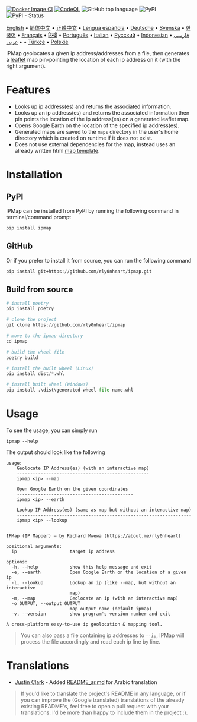 [![Docker Image CI](https://github.com/rly0nheart/ipmap/actions/workflows/docker-image.yml/badge.svg)](https://github.com/rly0nheart/ipmap/actions/workflows/docker-image.yml)
[![CodeQL](https://github.com/rly0nheart/ipmap/actions/workflows/codeql.yml/badge.svg)](https://github.com/rly0nheart/ipmap/actions/workflows/codeql.yml)
![GitHub top language](https://img.shields.io/github/languages/top/rly0nheart/ipmap?logo=github)
![PyPI](https://img.shields.io/pypi/v/ipmap?label=Latest%20Release&logo=pypi)
![PyPI - Status](https://img.shields.io/pypi/status/ipmap?label=Status&logo=pypi)

[English](https://github.com/rly0nheart/ipmap/blob/master/README.md) •
[简体中文](https://github-com.translate.goog/rly0nheart/ipmap/blob/master/README.md?_x_tr_sl=auto&_x_tr_tl=zh-CN&_x_tr_hl=en-US&_x_tr_pto=wapp) •
[正體中文](https://github.com/rly0nheart/ipmap/blob/master/README_zh-TW.md) •
[Lengua española](https://github.com/rly0nheart/ipmap/blob/master/README_es.md) •
[Deutsche](https://github.com/rly0nheart/ipmap/blob/master/README_de.md) •
[Svenska](https://github.com/rly0nheart/ipmap/blob/master/README_sv.md) •
[한국어](https://github.com/rly0nheart/ipmap/blob/master/README_kr.md) •
[Français](https://github.com/rly0nheart/ipmap/blob/master/README_fr.md) •
[हिन्दी](https://github.com/rly0nheart/ipmap/blob/master/README_hi.md) •
[Português](https://github.com/rly0nheart/ipmap/blob/master/README_pt.md) •
[Italian](https://github.com/rly0nheart/ipmap/blob/master/README_it.md) •
[Русский](https://github.com/rly0nheart/ipmap/blob/master/README_ru.md) •
[Indonesian](https://github.com/rly0nheart/ipmap/blob/master/README_id.md) •
[فارسی](https://github.com/rly0nheart/ipmap/blob/master/README_fa.md) •
[عربي](https://github.com/rly0nheart/ipmap/blob/master/README_ar.md) •
[Türkçe](https://github.com/rly0nheart/ipmap/blob/master/README_tr.md) •
[Polskie](https://github.com/rly0nheart/ipmap/blob/master/README_pl.md)

IPMap geolocates a given ip address/addresses from a file, then generates a [leaflet](https://github.com/leaflet/leaflet) map pin-pointing the location of each ip address on it (with the right argument).

# Features
* Looks up ip address(es) and returns the associated information.
* Looks up an ip address(es) and returns the associated information then pin points the location of the ip address(es) on a generated leaflet map.
* Opens Google Earth on the location of the specified ip address(es).
* Generated maps are saved to the `maps` directory in the user's home directory which is created on runtime if it does not exist.
* Does not use external dependencies for the map, instead uses an already written html [map template](ipmap/data/templates/map.html).

# Installation
## PyPI
IPMap can be installed from PyPI by running the following command in terminal/command prompt
```
pip install ipmap
```
## GitHub
Or if you prefer to install it from source, you can run the following command
```
pip install git+https://github.com/rly0nheart/ipmap.git
```
## Build from source
```Python
# install poetry
pip install poetry

# clone the project
git clone https://github.com/rly0nheart/ipmap

# move to the ipmap directory
cd ipmap

# build the wheel file
poetry build

# install the built wheel (Linux)
pip install dist/*.whl

# install built wheel (Windows)
pip install .\dist\generated-wheel-file-name.whl
```

# Usage
To see the usage, you can simply run
```
ipmap --help
```
The output should look like the following
```
usage: 
    Geolocate IP Address(es) (with an interactive map)
    --------------------------------------------------
    ipmap <ip> --map

    Open Google Earth on the given coordinates
    --------------------------------------------
    ipmap <ip> --earth

    Lookup IP Address(es) (same as map but without an interactive map)
    ------------------------------------------------------------------
    ipmap <ip> --lookup
    

IPMap (IP Mapper) — by Richard Mwewa (https://about.me/rly0nheart)

positional arguments:
  ip                    target ip address

options:
  -h, --help            show this help message and exit
  -e, --earth           Open Google Earth on the location of a given ip
  -l, --lookup          Lookup an ip (like --map, but without an interactive
                        map)
  -m, --map             Geolocate an ip (with an interactive map)
  -o OUTPUT, --output OUTPUT
                        map output name (default ipmap)
  -v, --version         show program's version number and exit

A cross-platform easy-to-use ip geolocation & mapping tool.
```
> You can also pass a file containing ip addresses to `--ip`, IPMap will process the file accordingly and read each ip line by line.
# Translations
* [Justin Clark](https://github.com/jclark1913) - Added [README_ar.md](https://github.com/rly0nheart/ipmap/blob/master/README_ar.md) for Arabic translation
> If you'd like to translate the project's README in any language, or if you can improve the (Google translated) translations of the already existing README's, feel free to open a pull request with your translations. I'd be more than happy to include them in the project :).
